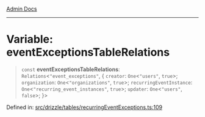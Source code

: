 [Admin Docs](/)

***

# Variable: eventExceptionsTableRelations

> `const` **eventExceptionsTableRelations**: `Relations`\<`"event_exceptions"`, \{ `creator`: `One`\<`"users"`, `true`\>; `organization`: `One`\<`"organizations"`, `true`\>; `recurringEventInstance`: `One`\<`"recurring_event_instances"`, `true`\>; `updater`: `One`\<`"users"`, `false`\>; \}\>

Defined in: [src/drizzle/tables/recurringEventExceptions.ts:109](https://github.com/Sourya07/talawa-api/blob/cfbd515d04ffba748b09232a33807f1845dd1878/src/drizzle/tables/recurringEventExceptions.ts#L109)
